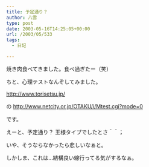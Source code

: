 ```yaml
---
title: 予定通り？
author: 八雲
type: post
date: 2003-05-16T14:25:05+00:00
url: /2003/05/533
tags:
  - 日記

---
```

焼き肉食べてきました。食べ過ぎたー（笑）

ちと、心理テストなんぞしてみました。
  
http://www.torisetsu.jp/
  
の http://www.netcity.or.jp/OTAKU/i/Mtest.cgi?mode=0
  
です。

えーと、予定通り？ 王様タイプでしたとさ＾＾；
  
いや、そうならなかったら悲しいなぁと。

しかしま、これは…結構良い線行ってる気がするなぁ。
